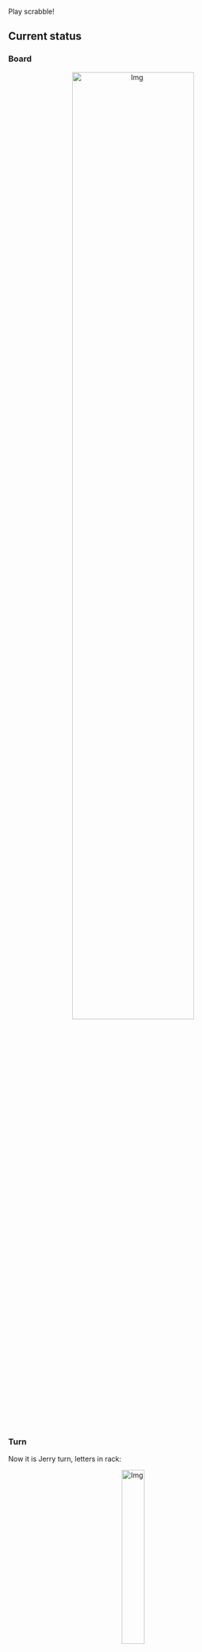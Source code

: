 
Play scrabble!
## Current status
### Board
<p align="center">
<img src="https://raw.githubusercontent.com/radosz99/radosz99/main/board.png" width=70% alt="Img"/>
    </p>
    
### Turn
Now it is Jerry turn, letters in rack:
<p align="center">
<img src="https://raw.githubusercontent.com/radosz99/radosz99/main/rack.png" width=30% alt="Img"/>
</p>

### Game score
| Id | Player name | Points |
  | - | - | - |  
|0 | Tom | 128
|1 | Jerry | 58
## Make the move
Make the move and insert the letters by creating an [issue](https://github.com/radosz99/radosz99/issues/new?title=scrabble%7Cmove%7C7%3AA%3ARIDE&body=Just+push+%27Submit+new+issue%27+or+update+with+your+move.) according to the rules or...

## Possibly best moves  
Are you sure? :smiling_imp: :smiling_imp: :smiling_imp:
<details>
  <summary>Spoiler warning!</summary>
  
  | Id | Move | Issue link | Points |
  | - | - | - | - |  
|1| I:2:queseado | [scrabble&#124;move&#124;I:2:queseado](https://github.com/radosz99/radosz99/issues/new?title=scrabble%7Cmove%7CI%3A2%3Aqueseado&body=Just+push+%27Submit+new+issue%27+or+update+with+your+move.) | 71 
|2| J:9:quedes | [scrabble&#124;move&#124;J:9:quedes](https://github.com/radosz99/radosz99/issues/new?title=scrabble%7Cmove%7CJ%3A9%3Aquedes&body=Just+push+%27Submit+new+issue%27+or+update+with+your+move.) | 23 
|3| J:9:quedos | [scrabble&#124;move&#124;J:9:quedos](https://github.com/radosz99/radosz99/issues/new?title=scrabble%7Cmove%7CJ%3A9%3Aquedos&body=Just+push+%27Submit+new+issue%27+or+update+with+your+move.) | 23 
|4| J:9:quede | [scrabble&#124;move&#124;J:9:quede](https://github.com/radosz99/radosz99/issues/new?title=scrabble%7Cmove%7CJ%3A9%3Aquede&body=Just+push+%27Submit+new+issue%27+or+update+with+your+move.) | 22 
|5| J:9:quedo | [scrabble&#124;move&#124;J:9:quedo](https://github.com/radosz99/radosz99/issues/new?title=scrabble%7Cmove%7CJ%3A9%3Aquedo&body=Just+push+%27Submit+new+issue%27+or+update+with+your+move.) | 22 
|6| I:2:quesead | [scrabble&#124;move&#124;I:2:quesead](https://github.com/radosz99/radosz99/issues/new?title=scrabble%7Cmove%7CI%3A2%3Aquesead&body=Just+push+%27Submit+new+issue%27+or+update+with+your+move.) | 20 
|7| J:4:quered | [scrabble&#124;move&#124;J:4:quered](https://github.com/radosz99/radosz99/issues/new?title=scrabble%7Cmove%7CJ%3A4%3Aquered&body=Just+push+%27Submit+new+issue%27+or+update+with+your+move.) | 17 
|8| 14:D:quedos | [scrabble&#124;move&#124;14:D:quedos](https://github.com/radosz99/radosz99/issues/new?title=scrabble%7Cmove%7C14%3AD%3Aquedos&body=Just+push+%27Submit+new+issue%27+or+update+with+your+move.) | 16 
|9| I:2:quesea | [scrabble&#124;move&#124;I:2:quesea](https://github.com/radosz99/radosz99/issues/new?title=scrabble%7Cmove%7CI%3A2%3Aquesea&body=Just+push+%27Submit+new+issue%27+or+update+with+your+move.) | 16 
|10| I:3:quedase | [scrabble&#124;move&#124;I:3:quedase](https://github.com/radosz99/radosz99/issues/new?title=scrabble%7Cmove%7CI%3A3%3Aquedase&body=Just+push+%27Submit+new+issue%27+or+update+with+your+move.) | 15 
</details>
    
## Latest moves

| Id | Type | Move / Letters to replace | Created words / New letters | Date | Points | Player | Who |
| - | - | - | - | - | - | - | - |
|4| INSERT | N:8:alalau | ['ALALAU'] | 12/07/2022, 01:45:20 | 16 | Tom | [radosz99](github.com/radosz99) |
|3| INSERT | H:11:hado | ['HADO'] | 12/07/2022, 01:43:34 | 36 | Jerry | [radosz99](github.com/radosz99) |
|2| INSERT | 12:G:farderia | ['FARDERIA'] | 12/07/2022, 01:42:40 | 84 | Tom | [radosz99](github.com/radosz99) |
|1| INSERT | L:6:lembrar | ['LEMBRAR'] | 12/07/2022, 01:42:05 | 22 | Jerry | [radosz99](github.com/radosz99) |
|0| INSERT | 7:H:tarjen | ['TARJEN'] | 12/07/2022, 01:40:43 | 28 | Tom | [radosz99](github.com/radosz99) |